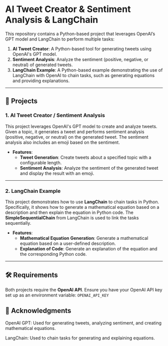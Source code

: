 # AI Tweet Creator & Sentiment Analysis & LangChain

This repository contains a Python-based project that leverages OpenAI’s GPT model and LangChain to perform multiple tasks:

1. **AI Tweet Creator**: A Python-based tool for generating tweets using OpenAI's GPT model.
2. **Sentiment Analysis**: Analyze the sentiment (positive, negative, or neutral) of generated tweets.
3. **LangChain Example**: A Python-based example demonstrating the use of LangChain with OpenAI to chain tasks, such as generating equations and providing explanations.

---

## 🚀 Projects

### 1. **AI Tweet Creator / Sentiment Analysis**

This project leverages OpenAI's GPT model to create and analyze tweets. Given a topic, it generates a tweet and performs sentiment analysis (positive, negative, or neutral) on the generated tweet. The sentiment analysis also includes an emoji based on the sentiment.

- **Features**:
  - **Tweet Generation**: Create tweets about a specified topic with a configurable length.
  - **Sentiment Analysis**: Analyze the sentiment of the generated tweet and display the result with an emoji.

---

### 2. **LangChain Example**

This project demonstrates how to use **LangChain** to chain tasks in Python. Specifically, it shows how to generate a mathematical equation based on a description and then explain the equation in Python code. The **SimpleSequentialChain** from LangChain is used to link the tasks sequentially.

- **Features**:
  - **Mathematical Equation Generation**: Generate a mathematical equation based on a user-defined description.
  - **Explanation of Code**: Generate an explanation of the equation and the corresponding Python code.

---

## 🛠️ Requirements

Both projects require the **OpenAI API**. Ensure you have your OpenAI API key set up as an environment variable: `OPENAI_API_KEY`

## 🤝 Acknowledgments

OpenAI GPT: Used for generating tweets, analyzing sentiment, and creating mathematical equations.

LangChain: Used to chain tasks for generating and explaining equations.